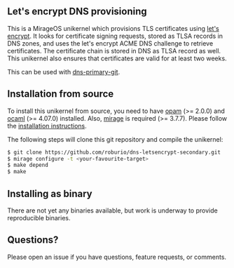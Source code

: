 ## Let's encrypt DNS provisioning

This is a MirageOS unikernel which provisions TLS certificates using
[let's encrypt](https://letsencrypt.org/). It looks for certificate signing
requests, stored as TLSA records in DNS zones, and uses the let's encrypt
ACME DNS challenge to retrieve certificates. The certificate chain is stored
in DNS as TLSA record as well. This unikernel also ensures that certificates
are valid for at least two weeks.

This can be used with [dns-primary-git](https://github.com/roburio/dns-primary-git).

## Installation from source

To install this unikernel from source, you need to have
[opam](https://opam.ocaml.org) (>= 2.0.0) and
[ocaml](https://ocaml.org) (>= 4.07.0) installed. Also,
[mirage](https://mirageos.org) is required (>= 3.7.7). Please follow the
[installation instructions](https://mirageos.org/wiki/install).

The following steps will clone this git repository and compile the unikernel:

```bash
$ git clone https://github.com/roburio/dns-letsencrypt-secondary.git
$ mirage configure -t <your-favourite-target>
$ make depend
$ make
```

## Installing as binary

There are not yet any binaries available, but work is underway to provide
reproducible binaries.

## Questions?

Please open an issue if you have questions, feature requests, or comments.
